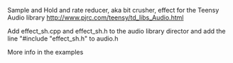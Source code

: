 Sample and Hold and rate reducer, aka bit crusher, effect for the Teensy Audio library
http://www.pjrc.com/teensy/td_libs_Audio.html

Add effect_sh.cpp and effect_sh.h to the audio library director and add the line
"#include "effect_sh.h"
to audio.h

More info in the examples
